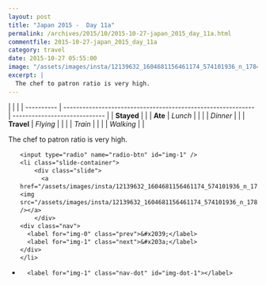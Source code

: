```yaml
---
layout: post
title: "Japan 2015 -  Day 11a"
permalink: /archives/2015/10/2015-10-27-japan_2015_day_11a.html
commentfile: 2015-10-27-japan_2015_day_11a
category: travel
date: 2015-10-27 05:55:00
image: "/assets/images/insta/12139632_1604681156461174_574101936_n_17845006906047535.jpg"
excerpt: |
  The chef to patron ratio is very high.
---
```


|            |                                                              |
| ---------- | ------------------------------------------------------------ | ----------------------------- |
| **Stayed** |  |
| **Ate**    | _Lunch_                                                      |          |
|            | _Dinner_                                                     |          |
| **Travel** | _Flying_                                                     |          |
|            | _Train_                                                      |          |
|            | _Walking_                                                    |          |


The chef to patron ratio is very high.


<ul class="slides">

    <input type="radio" name="radio-btn" id="img-1" />
    <li class="slide-container">
        <div class="slide">
          <a href="/assets/images/insta/12139632_1604681156461174_574101936_n_17845006906047535.jpg"><img src="/assets/images/insta/12139632_1604681156461174_574101936_n_17845006906047535.jpg" /></a>
        </div>
    <div class="nav">
      <label for="img-0" class="prev">&#x2039;</label>
      <label for="img-1" class="next">&#x203a;</label>
    </div>
    </li>
			
<li class="nav-dots">

      <label for="img-1" class="nav-dot" id="img-dot-1"></label>

</li>
</ul>        
             

		